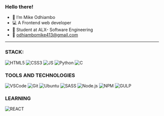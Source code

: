 ### Hello there!
- :man: I’m Mike Odhiambo
- :computer: A Frontend web developer
- :school: Student at ALX- Software Engineering
- :email: odhiambomike413@gmail.com

---

### STACK:
![HTML5](https://img.shields.io/badge/-HTML5-E34F26?&logo=html5&logoColor=fff)
![CSS3](https://img.shields.io/badge/-CSS3-2965f1?&logo=css3&logoColor=fff)
![JS](https://img.shields.io/badge/-Js-EFD81D?&logo=javascript&logoColor=fff)
![Python](https://img.shields.io/badge/-Python-FFFF00?&logo=python&logoColor=eee)
![C](https://img.shields.io/badge/-C-2965f1?&logo=c&logoColor=fff)

### TOOLS AND TECHNOLOGIES
![VSCode](https://img.shields.io/badge/-VSCode-fff?&logo=visualstudiocode&logoColor=2965f1)
![Git](https://img.shields.io/badge/-Git-fff?&logo=git&logoColor=F05032)
![Ubuntu](https://img.shields.io/badge/-Ubuntu-fff?&logo=ubuntu&logoColor=E9471B)
![SASS](https://img.shields.io/badge/-SASS-fff?&logo=sass&logoColor=C76494)
![Node.js](https://img.shields.io/badge/-Node-fff?&logo=node.js)
![NPM](https://img.shields.io/badge/-npm-fff?&logo=npm&logoColor=DC2D35)
![GULP](https://img.shields.io/badge/-gulpjs-fff?&logo=gulp&logoColor=E84C51)

### LEARNING
![REACT](https://img.shields.io/badge/-Reactjs-5DD3F3?&logo=react&logoColor=fff)

